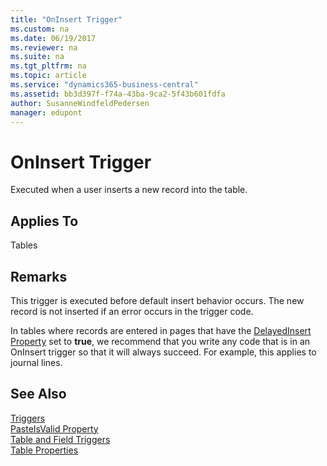 ```yaml
---
title: "OnInsert Trigger"
ms.custom: na
ms.date: 06/19/2017
ms.reviewer: na
ms.suite: na
ms.tgt_pltfrm: na
ms.topic: article
ms.service: "dynamics365-business-central"
ms.assetid: bb3d397f-f74a-43ba-9ca2-5f43b601fdfa
author: SusanneWindfeldPedersen
manager: edupont
---
```



# OnInsert Trigger
Executed when a user inserts a new record into the table.  
  
## Applies To  
 Tables  
  
## Remarks  
 This trigger is executed before default insert behavior occurs. The new record is not inserted if an error occurs in the trigger code.  
  
 In tables where records are entered in pages that have the [DelayedInsert Property](../properties/devenv-delayedinsert-property.md) set to **true**, we recommend that you write any code that is in an OnInsert trigger so that it will always succeed. For example, this applies to journal lines.  
  
## See Also  
 [Triggers](devenv-triggers.md)   
 [PasteIsValid Property](../properties/devenv-pasteisvalid-property.md)  
 [Table and Field Triggers](devenv-table-and-field-triggers.md)  
 [Table Properties](../properties/devenv-table-properties.md)  